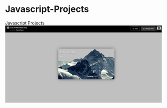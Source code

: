 # Javascript-Projects
Javascript Projects
<br>
![Alt text](/local-weather-app/screenshot.png?raw=true "Optional Title")
